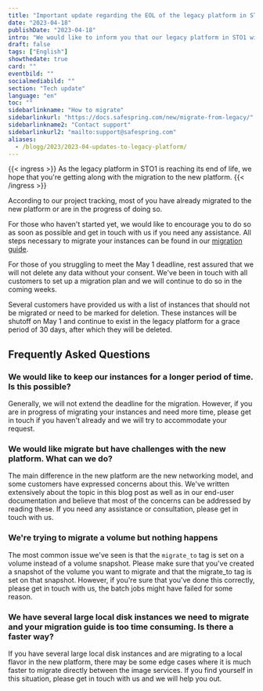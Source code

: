 ```yaml
---
title: "Important update regarding the EOL of the legacy platform in STO1"
date: "2023-04-18"
publishDate: "2023-04-18"
intro: "We would like to inform you that our legacy platform in STO1 will be shut down on May 1st 2023"
draft: false
tags: ["English"]
showthedate: true
card: ""
eventbild: ""
socialmediabild: ""
section: "Tech update"
language: "en"
toc: ""
sidebarlinkname: "How to migrate"
sidebarlinkurl: "https://docs.safespring.com/new/migrate-from-legacy/"
sidebarlinkname2: "Contact support"
sidebarlinkurl2: "mailto:support@safespring.com"
aliases:
  - /blogg/2023/2023-04-updates-to-legacy-platform/
---
```


{{< ingress >}}
As the legacy platform in STO1 is reaching its end of life, we hope that you're getting along with the migration to the new platform.
{{< /ingress >}}

According to our project tracking, most of you have already migrated to the new platform or are in the progress of doing so.

For those who haven't started yet, we would like to encourage you to do so as soon as possible and get in touch with us if you need any assistance. All steps necessary to migrate your instances can be found in our [migration guide](https://docs.safespring.com/new/migrate-from-legacy/).

For those of you struggling to meet the May 1 deadline, rest assured that we will not delete any data without your consent. We've been in touch with all customers to set up a migration plan and we will continue to do so in the coming weeks.

Several customers have provided us with a list of instances that should not be migrated or need to be marked for deletion. These instances will be shutoff on May 1 and continue to exist in the legacy platform for a grace period of 30 days, after which they will be deleted.

## Frequently Asked Questions

### We would like to keep our instances for a longer period of time. Is this possible?

Generally, we will not extend the deadline for the migration. However, if you are in progress of migrating your instances and need more time, please get in touch if you haven't already and we will try to accommodate your request.

### We would like migrate but have challenges with the new platform. What can we do?

The main difference in the new platform are the new networking model, and some customers have expressed concerns about this. We've written extensively about the topic in this blog post as well as in our end-user documentation and believe that most of the concerns can be addressed by reading these. If you need any assistance or consultation, please get in touch with us.

### We're trying to migrate a volume but nothing happens

The most common issue we've seen is that the `migrate_to` tag is set on a volume instead of a volume snapshot. Please make sure that you've created a snapshot of the volume you want to migrate and that the migrate_to tag is set on that snapshot. However, if you're sure that you've done this correctly, please get in touch with us, the batch jobs might have failed for some reason.

### We have several large local disk instances we need to migrate and your migration guide is too time consuming. Is there a faster way?

If you have several large local disk instances and are migrating to a local flavor in the new platform, there may be some edge cases where it is much faster to migrate directly between the image services. If you find yourself in this situation, please get in touch with us and we will help you out.

